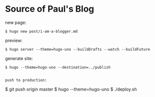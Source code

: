 Source of Paul's Blog
=====================

new page:

```
$ hugo new post/i-am-a-blogger.md
```

preview:

```
$ hugo server --theme=hugo-uno --buildDrafts --watch --buildFuture
```

generate site:

```
$ hugo --theme=hugo-uno --destination=../publish


push to production:

```
$ git push origin master
$ hugo --theme=hugo-uno
$ ./deploy.sh
```
